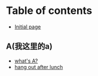 # Table of contents

* [Initial page](README.md)

## A\(我这里的a\)

* [what's A?](a-wo-zhe-li-de-a/whats-a.md)
* [hang out after lunch](a-wo-zhe-li-de-a/hang-out-after-lunch.md)

